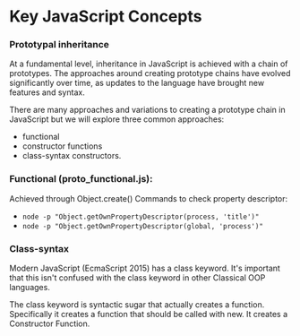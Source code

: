# Key JavaScript Concepts

### Prototypal inheritance

At a fundamental level, inheritance in JavaScript is achieved with a chain of prototypes. The approaches around creating prototype chains have evolved significantly over time, as updates to the language have brought new features and syntax.<br>

There are many approaches and variations to creating a prototype chain in JavaScript but we will explore three common approaches:

- functional
- constructor functions
- class-syntax constructors.

### Functional (proto_functional.js):

Achieved through Object.create()
Commands to check property descriptor:

- `node -p "Object.getOwnPropertyDescriptor(process, 'title')"`
- `node -p "Object.getOwnPropertyDescriptor(global, 'process')"`

### Class-syntax

Modern JavaScript (EcmaScript 2015) has a class keyword. It's important that this isn't confused with the class keyword in other Classical OOP languages.<br>

The class keyword is syntactic sugar that actually creates a function. Specifically it creates a function that should be called with new. It creates a Constructor Function.
